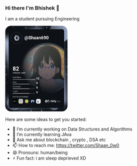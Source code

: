 ### Hi there I'm Bhishek 👋

I am a student pursuing Engineering 

<a href="https://app.daily.dev/Shaan690"><img src="https://github.com/Bhishek29/bhishek29/blob/main/devcard.svg" width="200" alt="BSHK JIFFY's Dev Card"/></a>


Here are some ideas to get you started:

- 🔭 I’m currently working on Data Structures and Algorithms
- 🌱 I’m currently learning JAva
- 💬 Ask me about blockchain , crypto , DSA etc
- 📫 How to reach me: https://twitter.com/Shaan_0w0
- 😄 Pronouns: human/being
- ⚡ Fun fact: i am sleep deprieved XD



